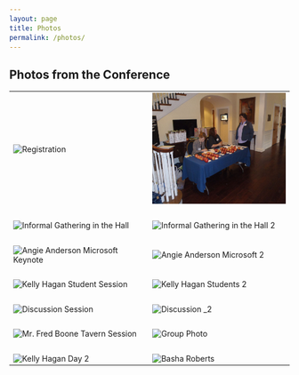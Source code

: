 ```yaml
---
layout: page
title: Photos
permalink: /photos/
---
```

<h2>Photos from the Conference</h2>
<table style="width: 100%">
	<tbody><tr>
		<td class="auto-style4">
		<img alt="Registration" height="200" src="./Photos_files/women_01.jpg" width="250"></td>
		<td class="auto-style4">
		<img alt="Registration_2" height="200" src="/images/women_02.jpg" width="250"></td>
	</tr>
	<tr>
		<td class="auto-style4">&nbsp;</td>
		<td class="auto-style4">&nbsp;</td>
	</tr>
	<tr>
		<td class="auto-style4">
		<img alt="Informal Gathering in the Hall" height="200" src="./Photos_files/women_03.jpg" width="250"></td>
		<td class="auto-style4">
		<img alt="Informal Gathering in the Hall 2" height="200" src="./Photos_files/women_04.jpg" width="250"></td>
	</tr>
	<tr>
		<td class="auto-style4">&nbsp;</td>
		<td class="auto-style4">&nbsp;</td>
	</tr>
	<tr>
		<td class="auto-style4">
		<img alt="Angie Anderson Microsoft Keynote" height="200" src="./Photos_files/women_05.jpg" width="250"></td>
		<td class="auto-style4">
		<img alt="Angie Anderson Microsoft 2" height="200" src="./Photos_files/women_06.jpg" width="250"></td>
	</tr>
	<tr>
		<td class="auto-style4">
		&nbsp;</td>
		<td class="auto-style4">
		&nbsp;</td>
	</tr>
	<tr>
		<td class="auto-style4">
		<img alt="Kelly Hagan Student Session" height="200" src="./Photos_files/women_07.jpg" width="250"></td>
		<td class="auto-style4">
		<img alt="Kelly Hagan Students 2" height="200" src="./Photos_files/women_09.jpg" width="250"></td>
	</tr>
	<tr>
		<td class="auto-style4">&nbsp;</td>
		<td class="auto-style4">&nbsp;</td>
	</tr>
	<tr>
		<td class="auto-style4">
		<img alt="Discussion Session" height="200" src="./Photos_files/women_08.jpg" width="250"></td>
		<td class="auto-style4">
		<img alt="Discussion _2" height="200" src="./Photos_files/women_10.jpg" width="250"></td>
	</tr>
	<tr>
		<td class="auto-style4">&nbsp;</td>
		<td class="auto-style4">&nbsp;</td>
	</tr>
	<tr>
		<td class="auto-style4">
		<img alt="Mr. Fred Boone Tavern Session" height="200" src="./Photos_files/women_11.jpg" width="250"></td>
		<td class="auto-style4">
		<img alt="Group Photo" height="200" src="./Photos_files/women_12.jpg" width="250"></td>
	</tr>
	<tr>
		<td class="auto-style4">&nbsp;</td>
		<td class="auto-style4">&nbsp;</td>
	</tr>
	<tr>
		<td class="auto-style4">
		<img alt="Kelly Hagan Day 2" height="173" src="./Photos_files/women_13.jpg" width="250"></td>
		<td class="auto-style4">
		<img alt="Basha Roberts" height="200" src="./Photos_files/women_14.jpg" width="250"></td>
	</tr>
</tbody></table>
<o:p>&nbsp;</o:p><p></p>
<p></p>